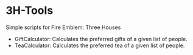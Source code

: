 # 3H-Tools
Simple scripts for Fire Emblem: Three Houses

- GiftCalculator: Calculates the preferred gifts of a given list of people.
- TeaCalculator: Calculates the preferred tea of a given list of people.
